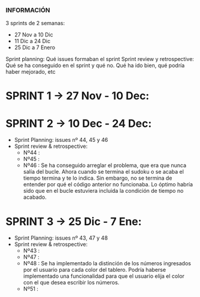 ### INFORMACIÓN
3 sprints de 2 semanas:
- 27 Nov a 10 Dic
- 11 Dic a 24 Dic
- 25 Dic a 7 Enero

Sprint planning: Qué issues formaban el sprint
Sprint review y retrospective: Qué se ha conseguido en el sprint y qué no. Qué ha ido bien, qué podría haber mejorado, etc

# SPRINT 1 -> 27 Nov - 10 Dec:

# SPRINT 2 -> 10 Dec -  24 Dec:
- Sprint Planning: issues nº 44, 45 y 46
- Sprint review & retrospective:
    * Nº44 :
    * Nº45 :
    * Nº46 : Se ha conseguido arreglar el problema, que era que nunca salía del bucle. Ahora cuando se termina el sudoku o se acaba el tiempo termina y te lo indica. Sin embargo, no se termina de entender por qué el código anterior no funcionaba. Lo óptimo habría sido que en el bucle estuviera incluida la condición de tiempo no acabado.

# SPRINT 3 -> 25 Dic - 7 Ene:
- Sprint Planning: issues nº 43, 47 y 48
- Sprint review & retrospective:
    * Nº43 :
    * Nº47 :
    * Nº48 : Se ha implementado la distinción de los números ingresados por el usuario para cada color del tablero. Podría haberse implementado una funcionalidad para que el usuario elija el color con el que desea escribir los números.
    * Nº51 :
